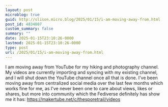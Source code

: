 ```yaml
---
layout: post
microblog: true
guid: http://slison.micro.blog/2025/01/15/i-am-moving-away-from.html
post_id: 4834807
custom_summary: false
summary: ""
date: 2025-01-15T23:10:26-0000
lastmod: 2025-01-15T23:10:26-0000
type: post
url: /2025/01/15/i-am-moving-away-from.html
---
```

<p>I am moving away from YouTube for my hiking and photography channel.<br />My videos are currently importing and syncing with my existing channel, and I will shut down the YouTube channel once all that is done. I&#39;ve been moving away from centralized social media over the last few months which works fine for me, as I&#39;ve never been one to care about views, likes or shares, but more into community which the Fediverse definitely has show me it has: <a href="https://makertube.net/c/thesporetrail/videos" target="_blank" rel="nofollow noopener noreferrer" translate="no"><span class="invisible">https://</span><span class="ellipsis">makertube.net/c/thesporetrail/</span><span class="invisible">videos</span></a></p>

